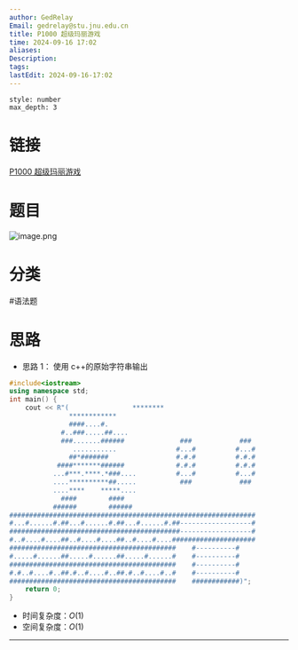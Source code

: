 ```yaml
---
author: GedRelay
Email: gedrelay@stu.jnu.edu.cn
title: P1000 超级玛丽游戏
time: 2024-09-16 17:02
aliases: 
Description: 
tags: 
lastEdit: 2024-09-16-17:02
---
```


```toc
style: number
max_depth: 3
```

# 链接
[P1000 超级玛丽游戏](https://www.luogu.com.cn/problem/P1000) 

# 题目
![image.png](https://ged-pic-bed.oss-cn-guangzhou.aliyuncs.com/img/202409161702221.png)


# 分类
#语法题 

# 思路
- 思路 1：
使用 c++的原始字符串输出


```cpp
#include<iostream>
using namespace std;
int main() {
	cout << R"(                ********
               ************
               ####....#.
             #..###.....##....
             ###.......######              ###            ###
                ...........               #...#          #...#
               ##*#######                 #.#.#          #.#.#
            ####*******######             #.#.#          #.#.#
           ...#***.****.*###....          #...#          #...#
           ....**********##.....           ###            ###
           ....****    *****....
             ####        ####
           ######        ######
##############################################################
#...#......#.##...#......#.##...#......#.##------------------#
###########################################------------------#
#..#....#....##..#....#....##..#....#....#####################
##########################################    #----------#
#.....#......##.....#......##.....#......#    #----------#
##########################################    #----------#
#.#..#....#..##.#..#....#..##.#..#....#..#    #----------#
##########################################    ############)";
    return 0;
}
```


- 时间复杂度：${O\left( 1 \right)  }$ 
- 空间复杂度：${O\left( 1 \right)  }$ 


---


